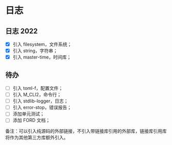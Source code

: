 # 日志

## 日志 2022

- [x] 引入 filesystem，文件系统；
- [x] 引入 string，字符串；
- [x] 引入 master-time，时间库；

## 待办

- [ ] 引入 toml-f，配置文件；
- [ ] 引入 M_CLI2，命令行；
- [ ] 引入 stdlib-logger，日志；
- [ ] 引入 error-stop，错误报告；
- [ ] 添加单元测试；
- [ ] 添加 FORD 文档；

备注：可以引入纯源码的外部链接，不引入带链接库引用的外部库，链接库引用库将作为其他第三方库额外引入。
